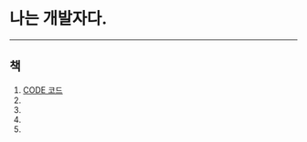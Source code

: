 <h1>나는 개발자다.</h1>
<hr/>
<h2>책</h2>
<ol>
    <li><a href="https://www.aladin.co.kr/shop/wproduct.aspx?ItemId=53051178">CODE 코드</a></li>
    <li></li>
    <li></li>
    <li></li>
    <li></li>
</ol>
